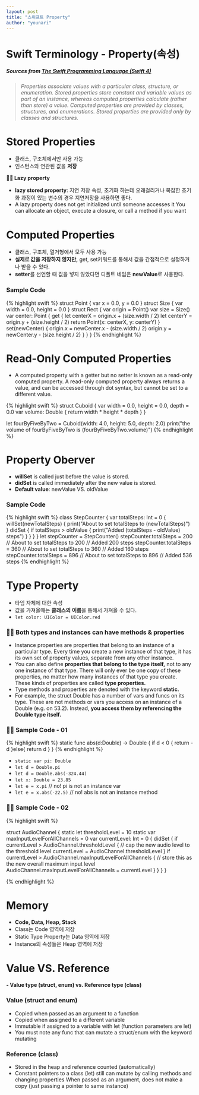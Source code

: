```yaml
---
layout: post
title: "스위프트 Property"
author: "younari"
---
```


# Swift Terminology - Property(속성)
##### Sources from [The Swift Programming Language (Swift 4)](https://developer.apple.com/library/content/documentation/Swift/Conceptual/Swift_Programming_Language/Properties.html)

> *Properties associate values with a particular class, structure, or enumeration. Stored properties store constant and variable values as part of an instance, whereas computed properties calculate (rather than store) a value. Computed properties are provided by classes, structures, and enumerations. Stored properties are provided only by classes and structures.*

# Stored Properties
- 클래스, 구조체에서만 사용 가능
- 인스턴스와 연관된 값을 **저장**

**👋🏻 Lazy property**

- **lazy stored property**: 지연 저장 속성, 초기화 하는데 오래걸리거나 복잡한 초기화 과정이 있는 변수의 경우 지연저장을 사용하면 좋다.
- A lazy property does not get initialized until someone accesses it
You can allocate an object, execute a closure, or call a method if you want

# Computed Properties
- 클래스, 구조체, 열거형에서 모두 사용 가능
- **실제로 값을 저장하지 않지만,** get, set키워드를 통해서 값을 간접적으로 설정하거나 받을 수 있다.
- **setter**를 선언할 때 값을 넣지 않았다면 디폴트 네임은 **newValue**로 사용한다.

### Sample Code
{% highlight swift %}
struct Point {
     var x = 0.0, y = 0.0
 }
struct Size {
     var width = 0.0, height = 0.0
 }
struct Rect {
var origin = Point() var size = Size() var center: Point {
         get {
             let centerX = origin.x + (size.width / 2)
             let centerY = origin.y + (size.height / 2)
             return Point(x: centerX, y: centerY)
         }
         set(newCenter) {
             origin.x = newCenter.x - (size.width / 2)
             origin.y = newCenter.y - (size.height / 2)
         }
}
 }
{% endhighlight %}

# Read-Only Computed Properties
- A computed property with a getter but no setter is known as a read-only computed property. A read-only computed property always returns a value, and can be accessed through dot syntax, but cannot be set to a different value.

{% highlight swift %}
struct Cuboid {
    var width = 0.0, height = 0.0, depth = 0.0
    var volume: Double {
        return width * height * depth
    }
}

let fourByFiveByTwo = Cuboid(width: 4.0, height: 5.0, depth: 2.0)
print("the volume of fourByFiveByTwo is \(fourByFiveByTwo.volume)")
{% endhighlight %}

# Property Oberver
- **willSet** is called just before the value is stored.
- **didSet** is called immediately after the new value is stored.
- **Default value**: newValue VS. oldValue

### Sample Code
{% highlight swift %}
class StepCounter {
    var totalSteps: Int = 0 {
        willSet(newTotalSteps) {
            print("About to set totalSteps to \(newTotalSteps)")
        }
        didSet {
            if totalSteps > oldValue  {
                print("Added \(totalSteps - oldValue) steps")
            }
        }
    }
}
let stepCounter = StepCounter()
stepCounter.totalSteps = 200
// About to set totalSteps to 200
// Added 200 steps
stepCounter.totalSteps = 360
// About to set totalSteps to 360
// Added 160 steps
stepCounter.totalSteps = 896
// About to set totalSteps to 896
// Added 536 steps
{% endhighlight %}


# Type Property
- 타입 자체에 대한 속성
- 값을 가져올때는 **클래스의 이름**을 통해서 가져올 수 있다.
- `let color: UIColor = UIColor.red`

### 👍🏻 Both types and instances can have methods & properties
- Instance properties are properties that belong to an instance of a particular type. Every time you create a new instance of that type, it has its own set of property values, separate from any other instance.
- You can also define **properties that belong to the type itself,** not to any one instance of that type. There will only ever be one copy of these properties, no matter how many instances of that type you create. These kinds of properties are called **type properties.**
- Type methods and properties are denoted with the keyword **static.**
- For example, the struct Double has a number of vars and funcs on its type. These are not methods or vars you access on an instance of a Double (e.g. on 53.2). Instead, **you access them by referencing the Double type itself.**


### 👍🏻 Sample Code - 01

{% highlight swift %}
static func abs(d:Double) -> Double {
	if d < 0 { 
		return -d
	}else{
		return d
	}
} 
{% endhighlight %}

- `static var pi: Double`
- `let d = Double.pi`
- `let d = Double.abs(-324.44)`
- `let x: Double = 23.85`
- `let e = x.pi` // no! pi is not an instance var
- `let e = x.abs(-22.5)` // no! abs is not an instance method

### 👍🏻 Sample Code - 02

{% highlight swift %}

struct AudioChannel {
    static let thresholdLevel = 10
    static var maxInputLevelForAllChannels = 0
    var currentLevel: Int = 0 {
        didSet {
            if currentLevel > AudioChannel.thresholdLevel {
                // cap the new audio level to the threshold level
                currentLevel = AudioChannel.thresholdLevel
            }
            if currentLevel > AudioChannel.maxInputLevelForAllChannels {
                // store this as the new overall maximum input level
                AudioChannel.maxInputLevelForAllChannels = currentLevel
            }
        }
    }
}

{% endhighlight %}

# Memory
- **Code, Data, Heap, Stack**
- Class는 Code 영역에 저장
- Static Type Property는 Data 영역에 저장
- Instance의 속성들은 Heap 영역에 저장

# Value VS. Reference
#### - Value type (struct, enum) vs. Reference type (class)
### Value (struct and enum)
- Copied when passed as an argument to a function
- Copied when assigned to a different variable
- Immutable if assigned to a variable with let (function parameters are let)
- You must note any func that can mutate a struct/enum with the keyword mutating

### Reference (class)
- Stored in the heap and reference counted (automatically)
- Constant pointers to a class (let) still can mutate by calling methods and changing properties When passed as an argument, does not make a copy (just passing a pointer to same instance)

